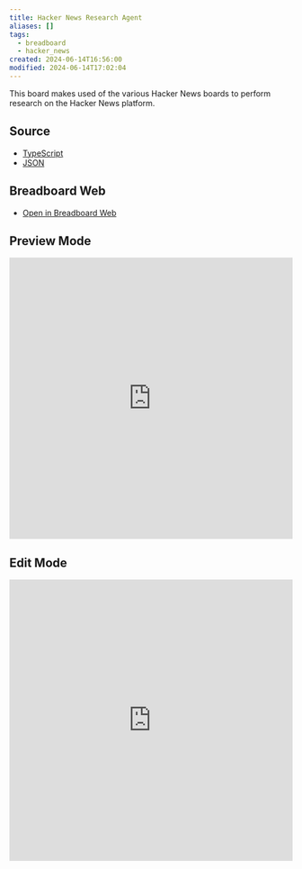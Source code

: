 ```yaml
---
title: Hacker News Research Agent
aliases: []
tags:
  - breadboard
  - hacker_news
created: 2024-06-14T16:56:00
modified: 2024-06-14T17:02:04
---
```


This board makes used of the various Hacker News boards to perform research on the Hacker News platform.

## Source

- [TypeScript](https://github.com/ExaDev/breadboard/blob/hacker-news-researcher/packages/breadboard-web/src/boards/hacker-news-research.ts)
- [JSON](https://github.com/ExaDev/breadboard/blob/hacker-news-researcher/packages/breadboard-web/public/graphs/hacker-news-research.json)

## Breadboard Web

- [Open in Breadboard Web](https://breadboard-ai.web.app/?board=https://raw.githubusercontent.com/ExaDev/breadboard/hacker-news-researcher/packages/breadboard-web/public/graphs/hacker-news-research.json)

## Preview Mode

<iframe src="https://breadboard-ai.web.app/?board=https://raw.githubusercontent.com/ExaDev/breadboard/hacker-news-researcher/packages/breadboard-web/public/graphs/hacker-news-research.json&embed" style="width: 100%; height: 500px; border: 0;"></iframe>

## Edit Mode

<iframe src="https://breadboard-ai.web.app/?board=https://raw.githubusercontent.com/ExaDev/breadboard/hacker-news-researcher/packages/breadboard-web/public/graphs/hacker-news-research.json" style="width: 100%; height: 500px; border: 0;"></iframe>
